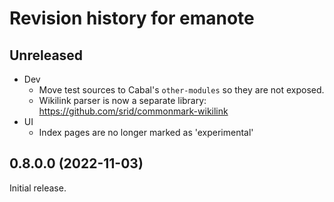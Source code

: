 # Revision history for emanote

## Unreleased

- Dev
  - Move test sources to Cabal's `other-modules` so they are not exposed.
  - Wikilink parser is now a separate library: https://github.com/srid/commonmark-wikilink
- UI
  - Index pages are no longer marked as 'experimental'

## 0.8.0.0 (2022-11-03)

Initial release.